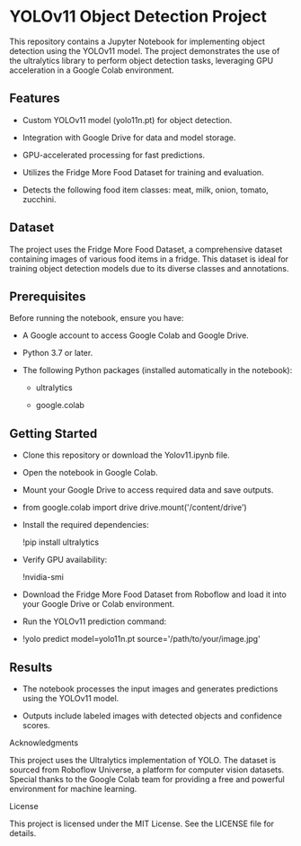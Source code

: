 # YOLOv11 Object Detection Project

This repository contains a Jupyter Notebook for implementing object detection using the YOLOv11 model. The project demonstrates the use of the ultralytics library to perform object detection tasks, leveraging GPU acceleration in a Google Colab environment.

## Features

- Custom YOLOv11 model (yolo11n.pt) for object detection.

- Integration with Google Drive for data and model storage.

- GPU-accelerated processing for fast predictions.

- Utilizes the Fridge More Food Dataset for training and evaluation.

- Detects the following food item classes: meat, milk, onion, tomato, zucchini.

## Dataset

The project uses the Fridge More Food Dataset, a comprehensive dataset containing images of various food items in a fridge. This dataset is ideal for training object detection models due to its diverse classes and annotations.

## Prerequisites

Before running the notebook, ensure you have:

- A Google account to access Google Colab and Google Drive.

- Python 3.7 or later.

- The following Python packages (installed automatically in the notebook):

   - ultralytics

   -  google.colab

## Getting Started

- Clone this repository or download the Yolov11.ipynb file.

- Open the notebook in Google Colab.

- Mount your Google Drive to access required data and save outputs.

- from google.colab import drive
  drive.mount('/content/drive')

- Install the required dependencies:

  !pip install ultralytics

- Verify GPU availability:

  !nvidia-smi

- Download the Fridge More Food Dataset from Roboflow and load it into your Google Drive or Colab environment.

- Run the YOLOv11 prediction command:

- !yolo predict model=yolo11n.pt source='/path/to/your/image.jpg'

## Results

- The notebook processes the input images and generates predictions using the YOLOv11 model.

- Outputs include labeled images with detected objects and confidence scores.

Acknowledgments

This project uses the Ultralytics implementation of YOLO. The dataset is sourced from Roboflow Universe, a platform for computer vision datasets. Special thanks to the Google Colab team for providing a free and powerful environment for machine learning.

License

This project is licensed under the MIT License. See the LICENSE file for details.
